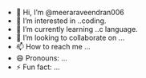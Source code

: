- 👋 Hi, I’m @meeraraveendran006
- 👀 I’m interested in ..coding.
- 🌱 I’m currently learning ..c language.
- 💞️ I’m looking to collaborate on ...
- 📫 How to reach me ...
- 😄 Pronouns: ...
- ⚡ Fun fact: ...

<!---
meeraraveendran006/meeraraveendran006 is a ✨ special ✨ repository because its `README.md` (this file) appears on your GitHub profile.
You can click the Preview link to take a look at your changes.
--->
